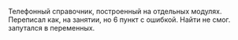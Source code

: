 Телефонный справочник, построенный на отдельных модулях.
Переписал как, на занятии, но 6 пункт с ошибкой.
Найти не смог. запутался в переменных.
